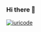 ### Hi there 👋


[![iuricode](https://github-readme-stats.vercel.app/api/top-langs/?username=bapadua&hide=html&layout=compact&theme=radical)](https://github.com/bapadua/)

<!--
**bapadua/bapadua** is a ✨ _special_ ✨ repository because its `README.md` (this file) appears on your GitHub profile.

Here are some ideas to get you started:

- 🔭 I’m currently working on ...
- 🌱 I’m currently learning ...
- 👯 I’m looking to collaborate on ...
- 🤔 I’m looking for help with ...
- 💬 Ask me about ...
- 📫 How to reach me: ...
- 😄 Pronouns: ...
- ⚡ Fun fact: ...
-->
